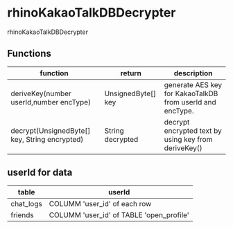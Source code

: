 # rhinoKakaoTalkDBDecrypter
rhinoKakaoTalkDBDecrypter

## Functions

function | return | description
--- | --- | ---
deriveKey(number userId,number encType)| UnsignedByte[] key | generate AES key for KakaoTalkDB from userId and encType.
decrypt(UnsignedByte[] key, String encrypted) | String decrypted | decrypt encrypted text by using key from deriveKey()

## userId for data

table|  userId
---|---
chat_logs  |COLUMM 'user_id' of each row 
friends| COLUMM 'user_id' of TABLE 'open_profile'
